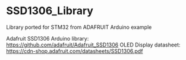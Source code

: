 # SSD1306_Library
Library ported for STM32 from ADAFRUIT Arduino example

Adafruit SSD1306 Arduino library: https://github.com/adafruit/Adafruit_SSD1306
OLED Display datasheet: https://cdn-shop.adafruit.com/datasheets/SSD1306.pdf
